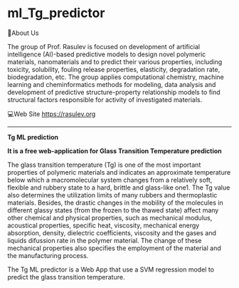 # ml_Tg_predictor

📌About Us

The group of Prof. Rasulev is focused on development of artificial intelligence (AI)-based predictive models to design novel polymeric materials, nanomaterials and to predict their various properties, 
including toxicity, solubility, fouling release properties, elasticity, degradation rate, biodegradation, etc. 
The group applies computational chemistry, machine learning and cheminformatics methods for modeling, data analysis and development of predictive structure-property relationship models 
to find structural factors responsible for activity of investigated materials.

💻Web Site https://rasulev.org



-------------------------------------------------------------------------------------------------

**Tg ML prediction**

**It is a free web-application for Glass Transition Temperature prediction**

The glass transition temperature (Tg) is one of the most important properties of polymeric materials and indicates an approximate temperature below which a macromolecular system changes from a relatively soft, 
flexible and rubbery state to a hard, brittle and glass-like one1. The Tg value also determines the utilization limits of many rubbers and thermoplastic materials. 
Besides, the drastic changes in the mobility of the molecules in different glassy states (from the frozen to the thawed state) affect many other chemical and physical properties, 
such as mechanical modulus, acoustical properties, specific heat, viscosity, mechanical energy absorption, density, dielectric coefficients, viscosity and the gases and liquids difussion rate in the polymer material.
The change of these mechanical properties also specifies the employment of the material and the manufacturing process.

The Tg ML predictor is a Web App that use a SVM  regression model to predict the glass transition temperature. 


